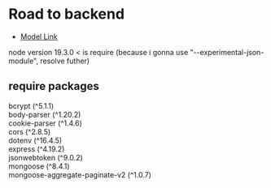 # Road to backend 

- [Model Link](https://app.eraser.io/workspace/YtPqZ1VogxGy1jzIDkzj)

 node version 19.3.0 < is require (because i gonna use "--experimental-json-module", resolve futher)  

## require packages

bcrypt (^5.1.1)<br>
body-parser (^1.20.2)<br>
cookie-parser (^1.4.6)<br>
cors (^2.8.5)<br>
dotenv (^16.4.5)<br>
express (^4.19.2)<br>
jsonwebtoken (^9.0.2)<br>
mongoose (^8.4.1)<br>
mongoose-aggregate-paginate-v2 (^1.0.7)<br>

